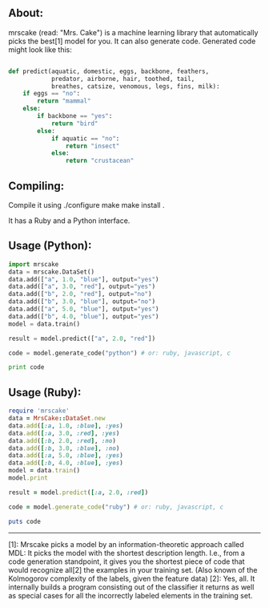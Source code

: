 About:
------

mrscake (read: "Mrs. Cake") is a machine learning library that automatically picks the best[1] model for you.
It can also generate code. 
Generated code might look like this:

```python

def predict(aquatic, domestic, eggs, backbone, feathers, 
            predator, airborne, hair, toothed, tail, 
            breathes, catsize, venomous, legs, fins, milk):
    if eggs == "no":
        return "mammal"
    else:
        if backbone == "yes":
            return "bird"
        else:
            if aquatic == "no":
                return "insect"
            else:
                return "crustacean"
```


Compiling:
----------

Compile it using
    ./configure
    make
    make install
.

It has a Ruby and a Python interface.

Usage (Python):
---------------

```python
import mrscake
data = mrscake.DataSet()
data.add(["a", 1.0, "blue"], output="yes")
data.add(["a", 3.0, "red"], output="yes")
data.add(["b", 2.0, "red"], output="no")
data.add(["b", 3.0, "blue"], output="no")
data.add(["a", 5.0, "blue"], output="yes")
data.add(["b", 4.0, "blue"], output="yes")
model = data.train()

result = model.predict(["a", 2.0, "red"])

code = model.generate_code("python") # or: ruby, javascript, c

print code
```

Usage (Ruby):
-------------

```ruby
require 'mrscake'
data = MrsCake::DataSet.new
data.add([:a, 1.0, :blue], :yes)
data.add([:a, 3.0, :red], :yes)
data.add([:b, 2.0, :red], :no)
data.add([:b, 3.0, :blue], :no)
data.add([:a, 5.0, :blue], :yes)
data.add([:b, 4.0, :blue], :yes)
model = data.train()
model.print

result = model.predict([:a, 2.0, :red])

code = model.generate_code("ruby") # or: ruby, javascript, c

puts code
```

<hr>

  [1]: Mrscake picks a model by an information-theoretic approach called MDL: It picks the model with 
       the shortest description length. I.e., from a code generation standpoint, it gives you the 
       shortest piece of code that would recognize all[2] the examples in your
       training set. (Also known of the Kolmogorov complexity of the labels, given the
       feature data)
  [2]: Yes, all. It internally builds a program consisting out of the classifier it returns as well 
       as special cases for all the incorrectly labeled elements in the training set.

